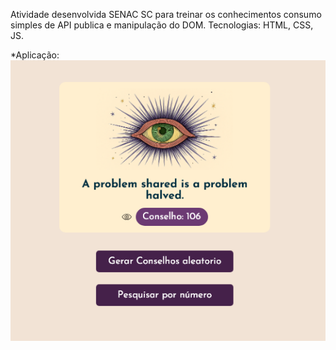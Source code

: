 Atividade desenvolvida SENAC SC para treinar os conhecimentos consumo simples de API publica e manipulação do DOM. 
Tecnologias: HTML, CSS, JS.

*Aplicação: ![Aplicação](./images/image.png)
